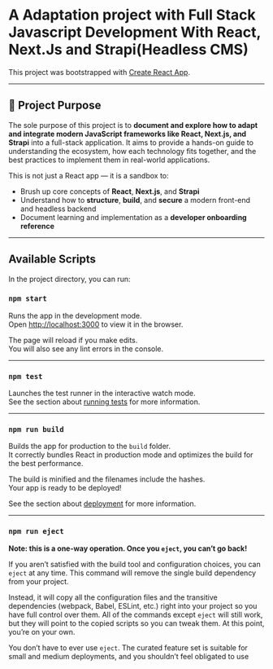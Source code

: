 # A Adaptation project with Full Stack Javascript Development With React, Next.Js and Strapi(Headless CMS)

This project was bootstrapped with [Create React App](https://github.com/facebook/create-react-app).

---

## 📌 Project Purpose

The sole purpose of this project is to **document and explore how to adapt and integrate modern JavaScript frameworks like React, Next.js, and Strapi** into a full-stack application. It aims to provide a hands-on guide to understanding the ecosystem, how each technology fits together, and the best practices to implement them in real-world applications.

This is not just a React app — it is a sandbox to:

- Brush up core concepts of **React**, **Next.js**, and **Strapi**
- Understand how to **structure**, **build**, and **secure** a modern front-end and headless backend
- Document learning and implementation as a **developer onboarding reference**

---

## Available Scripts

In the project directory, you can run:

### `npm start`

Runs the app in the development mode.  
Open [http://localhost:3000](http://localhost:3000) to view it in the browser.

The page will reload if you make edits.  
You will also see any lint errors in the console.

---

### `npm test`

Launches the test runner in the interactive watch mode.  
See the section about [running tests](https://facebook.github.io/create-react-app/docs/running-tests) for more information.

---

### `npm run build`

Builds the app for production to the `build` folder.  
It correctly bundles React in production mode and optimizes the build for the best performance.

The build is minified and the filenames include the hashes.  
Your app is ready to be deployed!

See the section about [deployment](https://facebook.github.io/create-react-app/docs/deployment) for more information.

---

### `npm run eject`

**Note: this is a one-way operation. Once you `eject`, you can’t go back!**

If you aren’t satisfied with the build tool and configuration choices, you can `eject` at any time. This command will remove the single build dependency from your project.

Instead, it will copy all the configuration files and the transitive dependencies (webpack, Babel, ESLint, etc.) right into your project so you have full control over them. All of the commands except `eject` will still work, but they will point to the copied scripts so you can tweak them. At this point, you’re on your own.

You don’t have to ever use `eject`. The curated feature set is suitable for small and medium deployments, and you shouldn’t feel obligated to use
